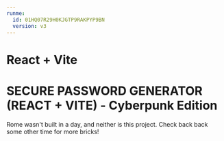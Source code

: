 ```yaml
---
runme:
  id: 01HQ07R29H0KJGTP9RAKPYP9BN
  version: v3
---
```


# React + Vite

# SECURE PASSWORD GENERATOR (REACT + VITE) - Cyberpunk Edition

Rome wasn't built in a day, and neither is this project. Check back back some other time for more bricks!
